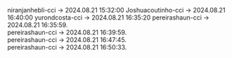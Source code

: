 niranjanhebli-cci -> 2024.08.21 15:32:00
Joshuacoutinho-cci -> 2024.08.21 16:40:00
yurondcosta-cci  ->  2024.08.21 16:35:20
pereirashaun-cci -> 2024.08.21 16:35:59.   
pereirashaun-cci -> 2024.08.21 16:39:59.   
pereirashaun-cci -> 2024.08.21 16:47:45.   
pereirashaun-cci -> 2024.08.21 16:50:33.   
